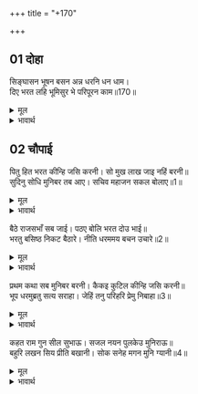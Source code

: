 +++
title = "+170"

+++


## 01 दोहा
सिङ्घासन भूषन बसन अन्न धरनि धन धाम।  
दिए भरत लहि भूमिसुर भे परिपूरन काम॥170॥  

<details><summary>मूल</summary>

सिङ्घासन भूषन बसन अन्न धरनि धन धाम।  
दिए भरत लहि भूमिसुर भे परिपूरन काम॥170॥  
</details>

<details><summary>भावार्थ</summary>

सिंहासन, गहने, कपडे, अन्न, पृथ्वी, धन और मकान भरतजी ने दिए, भूदेव ब्राह्मण दान पाकर परिपूर्णकाम हो गए (अर्थात उनकी सारी मनोकामनाएँ अच्छी तरह से पूरी हो गईं)॥170॥  
</details>




## 02 चौपाई
पितु हित भरत कीन्हि जसि करनी। सो मुख लाख जाइ नहिं बरनी॥  
सुदिनु सोधि मुनिबर तब आए। सचिव महाजन सकल बोलाए॥1॥  

<details><summary>मूल</summary>

पितु हित भरत कीन्हि जसि करनी। सो मुख लाख जाइ नहिं बरनी॥  
सुदिनु सोधि मुनिबर तब आए। सचिव महाजन सकल बोलाए॥1॥  
</details>

<details><summary>भावार्थ</summary>

पिताजी के लिए भरतजी ने जैसी करनी की वह लाखों मुखों से भी वर्णन नहीं की जा सकती। तब शुभ दिन शोधकर श्रेष्ठ मुनि वशिष्ठजी आए और उन्होन्ने मन्त्रियों तथा सब महाजनों को बुलवाया॥1॥  
</details>

बैठे राजसभाँ सब जाई। पठए बोलि भरत दोउ भाई॥  
भरतु बसिष्ठ निकट बैठारे। नीति धरममय बचन उचारे॥2॥  

<details><summary>मूल</summary>

बैठे राजसभाँ सब जाई। पठए बोलि भरत दोउ भाई॥  
भरतु बसिष्ठ निकट बैठारे। नीति धरममय बचन उचारे॥2॥  
</details>

<details><summary>भावार्थ</summary>

सब लोग राजसभा में जाकर बैठ गए। तब मुनि ने भरतजी तथा शत्रुघ्नजी दोनों भाइयों को बुलवा भेजा। भरतजी को वशिष्ठजी ने अपने पास बैठा लिया और नीति तथा धर्म से भरे हुए वचन कहे॥2॥  
</details>

प्रथम कथा सब मुनिबर बरनी। कैकइ कुटिल कीन्हि जसि करनी॥  
भूप धरमुब्रतु सत्य सराहा। जेहिं तनु परिहरि प्रेमु निबाहा॥3॥  

<details><summary>मूल</summary>

प्रथम कथा सब मुनिबर बरनी। कैकइ कुटिल कीन्हि जसि करनी॥  
भूप धरमुब्रतु सत्य सराहा। जेहिं तनु परिहरि प्रेमु निबाहा॥3॥  
</details>

<details><summary>भावार्थ</summary>

पहले तो कैकेयी ने जैसी कुटिल करनी की थी, श्रेष्ठ मुनि ने वह सारी कथा कही। फिर राजा के धर्मव्रत और सत्य की सराहना की, जिन्होन्ने शरीर त्याग कर प्रेम को निबाहा॥3॥  
</details>

कहत राम गुन सील सुभाऊ। सजल नयन पुलकेउ मुनिराऊ॥  
बहुरि लखन सिय प्रीति बखानी। सोक सनेह मगन मुनि ग्यानी॥4॥  

<details><summary>मूल</summary>

कहत राम गुन सील सुभाऊ। सजल नयन पुलकेउ मुनिराऊ॥  
बहुरि लखन सिय प्रीति बखानी। सोक सनेह मगन मुनि ग्यानी॥4॥  
</details>

<details><summary>भावार्थ</summary>

श्री रामचन्द्रजी के गुण, शील और स्वभाव का वर्णन करते-करते तो मुनिराज के नेत्रों में जल भर आया और वे शरीर से पुलकित हो गए। फिर लक्ष्मणजी और सीताजी के प्रेम की बडाई करते हुए ज्ञानी मुनि शोक और स्नेह में मग्न हो गए॥4॥  
</details>

<div class="audioEmbed"  caption="AIR-वाचनम्" src="https://archive
.org/download/rAmcharitmAnas-AIR/EPI-189.mp3"></div>
